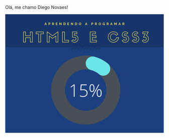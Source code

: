 Olá, me chamo Diego Novaes! 

<p align="center">
  <img src="https://raw.githubusercontent.com/dlnovaes/aprendendohtml/5b9302888073e947476bc7470f68f73f5d3e8943/img/BlueChart.svg" width="720" title="hover text">
 </p>

 